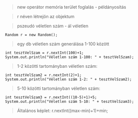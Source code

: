 > new operátor memória terület foglalás - példányosítás

> r néven létrejön az objektum

> pszeudó véletlen szám - ál véletlen

```
Random r = new Random();
```

> egy db véletlen szám generálása 1-100 között

```
int tesztVelSzam = r.nextInt(100)+1;
System.out.println("Véletlen szám 1-100: " + tesztVelSzam);
```

> 1-2 közötti tartományban véletlen szám:

```
int tesztVelSzam2 = r.nextInt(2)+1;
System.out.println("Véletlen szám 1-2: " + tesztVelSzam2);
```

> 5-10 közötti tartományban véletlen szám:

```
int tesztVelSzam3 = r.nextInt((10-5)+1)+5;
System.out.println("Véletlen szám 5-10: " + tesztVelSzam3);
```

> Általános képlet: r.nextInt((max-min)+1)+min;
